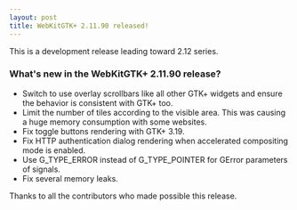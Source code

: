 ```yaml
---
layout: post
title: WebKitGTK+ 2.11.90 released!
---
```


This is a development release leading toward 2.12 series.

### What's new in the WebKitGTK+ 2.11.90 release?

 - Switch to use overlay scrollbars like all other GTK+ widgets and ensure the behavior
   is consistent with GTK+ too.
 - Limit the number of tiles according to the visible area. This was causing a huge memory
   consumption with some websites.
 - Fix toggle buttons rendering with GTK+ 3.19.
 - Fix HTTP authentication dialog rendering when accelerated compositing mode is enabled.
 - Use G_TYPE_ERROR instead of G_TYPE_POINTER for GError parameters of signals.
 - Fix several memory leaks.

Thanks to all the contributors who made possible this release.
